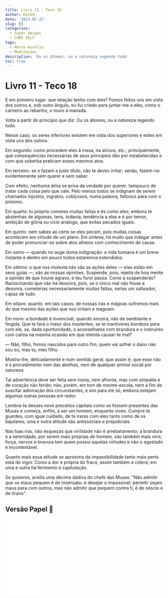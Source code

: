 ```yaml
---
title: Livro 11 - Teco 18
author: Keik@
date: '2023-07-22'
slug: []
categories:
  - Super Amigos
  - CORE SELF
tags:
  - Marco Aurélio
  - Meditações
description: 'Ou os átomos, ou a natureza regendo tudo'
toc: true
---
```


# Livro 11 - Teco 18 

E em primeiro lugar: que relação tenho com eles? Fomos feitos uns em vista dos outros e, sob outro ângulo, eu fui criado para juntar-me a eles, como o carneiro ao rebanho, o touro à manada. 

Volta a partir do princípio que diz: Ou os átomos, ou a natureza regendo tudo.

Nesse caso, os seres inferiores existem em vista dos superiores e estes em vista uns dos outros. 

Em segundo: como procedem eles à mesa, na alcova, etc.; principalmente, que consequências necessárias de seus princípios dão por estabelecidas e com que soberba praticam esses mesmos atos. 

Em terceiro: se o fazem a justo título, não te deves irritar; senão, fazem-no evidentemente sem querer e sem saber. 

Com efeito, nenhuma alma se priva da verdade por querer; tampouco de tratar cada coisa pelo que vale. Pelo menos todos se indignam de serem chamados injustos, ingratos, cobiçosos, numa palavra, faltosos para com o próximo. 

Em quarto: tu próprio cometes muitas faltas e és como eles; embora te abstenhas de algumas, tens, todavia, tendência a elas e é por temor, ambição de glória ou vício análogo, que evitas pecados iguais.

Em quinto: nem sabes ao certo se eles pecam, pois muitas coisas acontecem em virtude de um plano. Em síntese, há muito que indagar antes de poder pronunciar-se sobre atos alheios com conhecimento de causa. 

Em sexto — quando no auge duma indignação: a vida humana é um breve instante e dentro em pouco todos estaremos estendidos. 

Em sétimo: o que nos molesta não são as ações deles — elas estão em seus guias —, são as nossas opiniões. Suspende, pois, rejeita de boa mente a opinião de que houve agravo, e teu furor passa. Como a suspenderás? Raciocinando que não há desonra, pois, se o único mal não fosse a desonra, cometerias necessariamente muitas faltas, serias um salteador, capaz de tudo. 

Em oitavo: quanto, em tais casos, de nossas iras e mágoas sofremos mais do que mesmo das ações que nos irritam e magoam. 

Em nono: a bondade é invencível, quando sincera, não de semblante e fingida. Que te fará o maior dos insolentes, se te mantiveres bondoso para com ele, se, dada oportunidade, o aconselhares com brandura e o instruíres com calma na mesma ocasião em que intenta causar-te mal? 

— Não, filho, fomos nascidos para outro fim; quem vai sofrer o dano não sou eu, mas tu, meu filho. 

Mostra-lhe, delicadamente e num sentido geral, que assim é, que esse não é o procedimento nem das abelhas, nem de qualquer animal social por natureza. 

Tal advertência deve ser feita sem ironia, nem afronta, mas com simpatia e de coração não ferido; não, porém, em tom de mestre-escola, nem a fim de suscitar admiração dos circunstantes, e sim para ele só, embora estejam algumas outras pessoas em redor. 

Lembra-te desses nove preceitos capitais como se fossem presentes das Musas e começa, enfim, a ser um homem, enquanto vives. Cumpre te guardes, com igual cuidado, de te irares com eles tanto como de os bajulares; uma e outra atitude são antissociais e prejudiciais. 

Nas tuas iras, não esqueças que virilidade não é arrebatamento; a brandura e a serenidade, por serem mais próprias de homem, são também mais viris; força, nervos e bravura tem quem possui aquelas virtudes e não o agastado e incontentável. 

Quanto mais essa atitude se aproxima da impassibilidade tanto mais perto está do vigor. Como a dor é própria do fraco, assim também a cólera; em uma e outra há ferimento e capitulação. 

Se quiseres, aceita uma décima dádiva do chefe das Musas: "Não admitir que os maus pequem é de insensato; é desejar o impossível; permitir sejam maus para com outros, mas não admitir que pequem contra ti, é de néscio e de tirano".

## Versão Papel :book:
<iframe style="width:120px;height:240px;" marginwidth="0" marginheight="0" scrolling="no" frameborder="0" src="//ws-na.amazon-adsystem.com/widgets/q?ServiceVersion=20070822&OneJS=1&Operation=GetAdHtml&MarketPlace=BR&source=ss&ref=as_ss_li_til&ad_type=product_link&tracking_id=mundodekeika-20&language=pt_BR&marketplace=amazon&region=BR&placement=B092FVY4BB&asins=B092FVY4BB&linkId=37c5ec14221f61f811029aa88b520891&show_border=true&link_opens_in_new_window=true"></iframe>